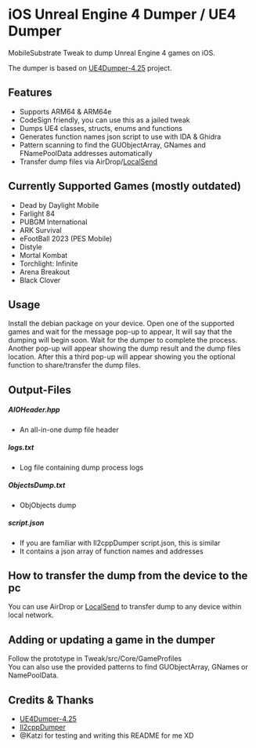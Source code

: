 # iOS Unreal Engine 4 Dumper / UE4 Dumper

MobileSubstrate Tweak to dump Unreal Engine 4 games on iOS.

The dumper is based on [UE4Dumper-4.25](https://github.com/guttir14/UnrealDumper-4.25)
project.

## Features

* Supports ARM64 & ARM64e
* CodeSign friendly, you can use this as a jailed tweak
* Dumps UE4 classes, structs, enums and functions
* Generates function names json script to use with IDA & Ghidra
* Pattern scanning to find the GUObjectArray, GNames and FNamePoolData addresses automatically
* Transfer dump files via AirDrop/[LocalSend](https://github.com/localsend/localsend)

## Currently Supported Games (mostly outdated)

* Dead by Daylight Mobile
* Farlight 84
* PUBGM International
* ARK Survival
* eFootBall 2023 (PES Mobile)
* Distyle
* Mortal Kombat
* Torchlight: Infinite
* Arena Breakout
* Black Clover

## Usage

Install the debian package on your device.
Open one of the supported games and wait for the message pop-up to appear, It will say that the dumping will begin soon.
Wait for the dumper to complete the process.
Another pop-up will appear showing the dump result and the dump files location.
After this a third pop-up will appear showing you the optional function to share/transfer the dump files.

## Output-Files

##### AIOHeader.hpp

* An all-in-one dump file header

##### logs.txt

* Log file containing dump process logs

##### ObjectsDump.txt

* ObjObjects dump

##### script.json

* If you are familiar with Il2cppDumper script.json, this is similar
* It contains a json array of function names and addresses

## How to transfer the dump from the device to the pc

You can use AirDrop or [LocalSend](https://github.com/localsend/localsend) to transfer dump to any device within local network.

## Adding or updating a game in the dumper

Follow the prototype in Tweak/src/Core/GameProfiles<br/>
You can also use the provided patterns to find GUObjectArray, GNames or NamePoolData.

## Credits & Thanks

* [UE4Dumper-4.25](https://github.com/guttir14/UnrealDumper-4.25)
* [Il2cppDumper](https://github.com/Perfare/Il2CppDumper/blob/master/README.md)
* @Katzi for testing and writing this README for me XD
